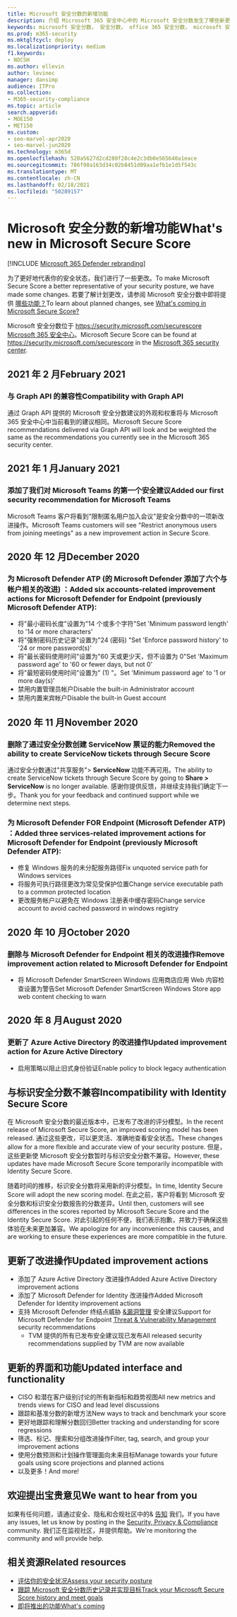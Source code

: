 ```yaml
---
title: Microsoft 安全分数的新增功能
description: 介绍 Microsoft 365 安全中心中的 Microsoft 安全分数发生了哪些新更改。
keywords: microsoft 安全分数， 安全分数， office 365 安全分数， microsoft 安全分数， microsoft 365 安全中心
ms.prod: m365-security
ms.mktglfcycl: deploy
ms.localizationpriority: medium
f1.keywords:
- NOCSH
ms.author: ellevin
author: levinec
manager: dansimp
audience: ITPro
ms.collection:
- M365-security-compliance
ms.topic: article
search.appverid:
- MOE150
- MET150
ms.custom:
- seo-marvel-apr2020
- seo-marvel-jun2020
ms.technology: m365d
ms.openlocfilehash: 520a5627d2cd280f28c4e2c3db0e565640a1eace
ms.sourcegitcommit: 786f90a163d34c02b8451d09aa1efb1e1d5f543c
ms.translationtype: MT
ms.contentlocale: zh-CN
ms.lasthandoff: 02/18/2021
ms.locfileid: "50289157"
---
```

# <a name="whats-new-in-microsoft-secure-score"></a><span data-ttu-id="00151-104">Microsoft 安全分数的新增功能</span><span class="sxs-lookup"><span data-stu-id="00151-104">What's new in Microsoft Secure Score</span></span>

[!INCLUDE [Microsoft 365 Defender rebranding](../includes/microsoft-defender.md)]

<span data-ttu-id="00151-105">为了更好地代表你的安全状态，我们进行了一些更改。</span><span class="sxs-lookup"><span data-stu-id="00151-105">To make Microsoft Secure Score a better representative of your security posture, we have made some changes.</span></span> <span data-ttu-id="00151-106">若要了解计划更改，请参阅 Microsoft 安全分数中即将提供 [哪些功能？](microsoft-secure-score-whats-coming.md)</span><span class="sxs-lookup"><span data-stu-id="00151-106">To learn about planned changes, see [What's coming in Microsoft Secure Score?](microsoft-secure-score-whats-coming.md)</span></span>

<span data-ttu-id="00151-107">Microsoft 安全分数位于 https://security.microsoft.com/securescore [Microsoft 365 安全中心](overview-security-center.md)。</span><span class="sxs-lookup"><span data-stu-id="00151-107">Microsoft Secure Score can be found at https://security.microsoft.com/securescore in the [Microsoft 365 security center](overview-security-center.md).</span></span>
    
## <a name="february-2021"></a><span data-ttu-id="00151-108">2021 年 2 月</span><span class="sxs-lookup"><span data-stu-id="00151-108">February 2021</span></span>

### <a name="compatibility-with-graph-api"></a><span data-ttu-id="00151-109">与 Graph API 的兼容性</span><span class="sxs-lookup"><span data-stu-id="00151-109">Compatibility with Graph API</span></span>

<span data-ttu-id="00151-110">通过 Graph API 提供的 Microsoft 安全分数建议的外观和权重将与 Microsoft 365 安全中心中当前看到的建议相同。</span><span class="sxs-lookup"><span data-stu-id="00151-110">Microsoft Secure Score recommendations delivered via Graph API will look and be weighted the same as the recommendations you currently see in the Microsoft 365 security center.</span></span>

## <a name="january-2021"></a><span data-ttu-id="00151-111">2021 年 1 月</span><span class="sxs-lookup"><span data-stu-id="00151-111">January 2021</span></span>

### <a name="added-our-first-security-recommendation-for-microsoft-teams"></a><span data-ttu-id="00151-112">添加了我们对 Microsoft Teams 的第一个安全建议</span><span class="sxs-lookup"><span data-stu-id="00151-112">Added our first security recommendation for Microsoft Teams</span></span>

<span data-ttu-id="00151-113">Microsoft Teams 客户将看到"限制匿名用户加入会议"是安全分数中的一项新改进操作。</span><span class="sxs-lookup"><span data-stu-id="00151-113">Microsoft Teams customers will see "Restrict anonymous users from joining meetings" as a new improvement action in Secure Score.</span></span>

## <a name="december-2020"></a><span data-ttu-id="00151-114">2020 年 12 月</span><span class="sxs-lookup"><span data-stu-id="00151-114">December 2020</span></span>

### <a name="added-six-accounts-related-improvement-actions-for-microsoft-defender-for-endpoint-previously-microsoft-defender-atp"></a><span data-ttu-id="00151-115">为 Microsoft Defender ATP (的 Microsoft Defender 添加了六个与帐户相关的改进) ：</span><span class="sxs-lookup"><span data-stu-id="00151-115">Added six accounts-related improvement actions for Microsoft Defender for Endpoint (previously Microsoft Defender ATP):</span></span>

- <span data-ttu-id="00151-116">将"最小密码长度"设置为"14 个或多个字符"</span><span class="sxs-lookup"><span data-stu-id="00151-116">Set 'Minimum password length' to '14 or more characters'</span></span>
- <span data-ttu-id="00151-117">将"强制密码历史记录"设置为"24 (密码) "</span><span class="sxs-lookup"><span data-stu-id="00151-117">Set 'Enforce password history' to '24 or more password(s)'</span></span>
- <span data-ttu-id="00151-118">将"最长密码使用时间"设置为"60 天或更少天，但不设置为 0"</span><span class="sxs-lookup"><span data-stu-id="00151-118">Set 'Maximum password age' to '60 or fewer days, but not 0'</span></span>
- <span data-ttu-id="00151-119">将"最短密码使用时间"设置为" (1) "。</span><span class="sxs-lookup"><span data-stu-id="00151-119">Set 'Minimum password age' to '1 or more day(s)'</span></span>
- <span data-ttu-id="00151-120">禁用内置管理员帐户</span><span class="sxs-lookup"><span data-stu-id="00151-120">Disable the built-in Administrator account</span></span>
- <span data-ttu-id="00151-121">禁用内置来宾帐户</span><span class="sxs-lookup"><span data-stu-id="00151-121">Disable the built-in Guest account</span></span>

## <a name="november-2020"></a><span data-ttu-id="00151-122">2020 年 11 月</span><span class="sxs-lookup"><span data-stu-id="00151-122">November 2020</span></span>

### <a name="removed-the-ability-to-create-servicenow-tickets-through-secure-score"></a><span data-ttu-id="00151-123">删除了通过安全分数创建 ServiceNow 票证的能力</span><span class="sxs-lookup"><span data-stu-id="00151-123">Removed the ability to create ServiceNow tickets through Secure Score</span></span> 

<span data-ttu-id="00151-124">通过安全分数通过"共享服务"> **ServiceNow** 功能不再可用。</span><span class="sxs-lookup"><span data-stu-id="00151-124">The ability to create ServiceNow tickets through Secure Score by going to **Share > ServiceNow** is no longer available.</span></span> <span data-ttu-id="00151-125">感谢你提供反馈，并继续支持我们确定下一步。</span><span class="sxs-lookup"><span data-stu-id="00151-125">Thank you for your feedback and continued support while we determine next steps.</span></span>

### <a name="added-three-services-related-improvement-actions-for-microsoft-defender-for-endpoint-previously-microsoft-defender-atp"></a><span data-ttu-id="00151-126">为 Microsoft Defender FOR Endpoint (Microsoft Defender ATP) ：</span><span class="sxs-lookup"><span data-stu-id="00151-126">Added three services-related improvement actions for Microsoft Defender for Endpoint (previously Microsoft Defender ATP):</span></span>

- <span data-ttu-id="00151-127">修复 Windows 服务的未分配服务路径</span><span class="sxs-lookup"><span data-stu-id="00151-127">Fix unquoted service path for Windows services</span></span>
- <span data-ttu-id="00151-128">将服务可执行路径更改为常见受保护位置</span><span class="sxs-lookup"><span data-stu-id="00151-128">Change service executable path to a common protected location</span></span>
- <span data-ttu-id="00151-129">更改服务帐户以避免在 Windows 注册表中缓存密码</span><span class="sxs-lookup"><span data-stu-id="00151-129">Change service account to avoid cached password in windows registry</span></span>

## <a name="october-2020"></a><span data-ttu-id="00151-130">2020 年 10 月</span><span class="sxs-lookup"><span data-stu-id="00151-130">October 2020</span></span>

### <a name="remove-improvement-action-related-to-microsoft-defender-for-endpoint"></a><span data-ttu-id="00151-131">删除与 Microsoft Defender for Endpoint 相关的改进操作</span><span class="sxs-lookup"><span data-stu-id="00151-131">Remove improvement action related to Microsoft Defender for Endpoint</span></span>

- <span data-ttu-id="00151-132">将 Microsoft Defender SmartScreen Windows 应用商店应用 Web 内容检查设置为警告</span><span class="sxs-lookup"><span data-stu-id="00151-132">Set Microsoft Defender SmartScreen Windows Store app web content checking to warn</span></span>

## <a name="august-2020"></a><span data-ttu-id="00151-133">2020 年 8 月</span><span class="sxs-lookup"><span data-stu-id="00151-133">August 2020</span></span>

### <a name="updated-improvement-action-for-azure-active-directory"></a><span data-ttu-id="00151-134">更新了 Azure Active Directory 的改进操作</span><span class="sxs-lookup"><span data-stu-id="00151-134">Updated improvement action for Azure Active Directory</span></span>

- <span data-ttu-id="00151-135">启用策略以阻止旧式身份验证</span><span class="sxs-lookup"><span data-stu-id="00151-135">Enable policy to block legacy authentication</span></span>

## <a name="incompatibility-with-identity-secure-score"></a><span data-ttu-id="00151-136">与标识安全分数不兼容</span><span class="sxs-lookup"><span data-stu-id="00151-136">Incompatibility with Identity Secure Score</span></span>

<span data-ttu-id="00151-137">在 Microsoft 安全分数的最近版本中，已发布了改进的评分模型。</span><span class="sxs-lookup"><span data-stu-id="00151-137">In the recent release of Microsoft Secure Score, an improved scoring model has been released.</span></span> <span data-ttu-id="00151-138">通过这些更改，可以更灵活、准确地查看安全状态。</span><span class="sxs-lookup"><span data-stu-id="00151-138">These changes allow for a more flexible and accurate view of your security posture.</span></span> <span data-ttu-id="00151-139">但是，这些更新使 Microsoft 安全分数暂时与标识安全分数不兼容。</span><span class="sxs-lookup"><span data-stu-id="00151-139">However, these updates have made Microsoft Secure Score temporarily incompatible with Identity Secure Score.</span></span>

<span data-ttu-id="00151-140">随着时间的推移，标识安全分数将采用新的评分模型。</span><span class="sxs-lookup"><span data-stu-id="00151-140">In time, Identity Secure Score will adopt the new scoring model.</span></span> <span data-ttu-id="00151-141">在此之前，客户将看到 Microsoft 安全分数和标识安全分数报告的分数差异。</span><span class="sxs-lookup"><span data-stu-id="00151-141">Until then, customers will see differences in the scores reported by Microsoft Secure Score and the Identity Secure Score.</span></span> <span data-ttu-id="00151-142">对此引起的任何不便，我们表示抱歉，并致力于确保这些体验在未来更加兼容。</span><span class="sxs-lookup"><span data-stu-id="00151-142">We apologize for any inconvenience this causes, and are working to ensure these experiences are more compatible in the future.</span></span>

## <a name="updated-improvement-actions"></a><span data-ttu-id="00151-143">更新了改进操作</span><span class="sxs-lookup"><span data-stu-id="00151-143">Updated improvement actions</span></span>

- <span data-ttu-id="00151-144">添加了 Azure Active Directory 改进操作</span><span class="sxs-lookup"><span data-stu-id="00151-144">Added Azure Active Directory improvement actions</span></span>
- <span data-ttu-id="00151-145">添加了 Microsoft Defender for Identity 改进操作</span><span class="sxs-lookup"><span data-stu-id="00151-145">Added Microsoft Defender for Identity improvement actions</span></span>
- <span data-ttu-id="00151-146">支持 Microsoft Defender 终结点威胁 [&漏洞管理](https://docs.microsoft.com/windows/security/threat-protection/microsoft-defender-atp/next-gen-threat-and-vuln-mgt) 安全建议</span><span class="sxs-lookup"><span data-stu-id="00151-146">Support for Microsoft Defender for Endpoint [Threat & Vulnerability Management](https://docs.microsoft.com/windows/security/threat-protection/microsoft-defender-atp/next-gen-threat-and-vuln-mgt) security recommendations</span></span>
    - <span data-ttu-id="00151-147">TVM 提供的所有已发布安全建议现已发布</span><span class="sxs-lookup"><span data-stu-id="00151-147">All released security recommendations supplied by TVM are now available</span></span>

## <a name="updated-interface-and-functionality"></a><span data-ttu-id="00151-148">更新的界面和功能</span><span class="sxs-lookup"><span data-stu-id="00151-148">Updated interface and functionality</span></span>

* <span data-ttu-id="00151-149">CISO 和潜在客户级别讨论的所有新指标和趋势视图</span><span class="sxs-lookup"><span data-stu-id="00151-149">All new metrics and trends views for CISO and lead level discussions</span></span>
* <span data-ttu-id="00151-150">跟踪和基准分数的新增方法</span><span class="sxs-lookup"><span data-stu-id="00151-150">New ways to track and benchmark your score</span></span>
* <span data-ttu-id="00151-151">更好地跟踪和理解分数回归</span><span class="sxs-lookup"><span data-stu-id="00151-151">Better tracking and understanding for score regressions</span></span>
* <span data-ttu-id="00151-152">筛选、标记、搜索和分组改进操作</span><span class="sxs-lookup"><span data-stu-id="00151-152">Filter, tag, search, and group your improvement actions</span></span>
* <span data-ttu-id="00151-153">使用分数预测和计划操作管理面向未来目标</span><span class="sxs-lookup"><span data-stu-id="00151-153">Manage towards your future goals using score projections and planned actions</span></span>
* <span data-ttu-id="00151-154">以及更多！</span><span class="sxs-lookup"><span data-stu-id="00151-154">And more!</span></span>

## <a name="we-want-to-hear-from-you"></a><span data-ttu-id="00151-155">欢迎提出宝贵意见</span><span class="sxs-lookup"><span data-stu-id="00151-155">We want to hear from you</span></span>

<span data-ttu-id="00151-156">如果有任何问题，请通过安全、隐私和合规社区中的& [告知](https://techcommunity.microsoft.com/t5/Security-Privacy-Compliance/bd-p/security_privacy) 我们。</span><span class="sxs-lookup"><span data-stu-id="00151-156">If you have any issues, let us know by posting in the [Security, Privacy & Compliance](https://techcommunity.microsoft.com/t5/Security-Privacy-Compliance/bd-p/security_privacy) community.</span></span> <span data-ttu-id="00151-157">我们正在监视社区，并提供帮助。</span><span class="sxs-lookup"><span data-stu-id="00151-157">We're monitoring the community and will provide help.</span></span>

## <a name="related-resources"></a><span data-ttu-id="00151-158">相关资源</span><span class="sxs-lookup"><span data-stu-id="00151-158">Related resources</span></span>

- [<span data-ttu-id="00151-159">评估你的安全状况</span><span class="sxs-lookup"><span data-stu-id="00151-159">Assess your security posture</span></span>](microsoft-secure-score-improvement-actions.md)
- [<span data-ttu-id="00151-160">跟踪 Microsoft 安全分数历史记录并实现目标</span><span class="sxs-lookup"><span data-stu-id="00151-160">Track your Microsoft Secure Score history and meet goals</span></span>](microsoft-secure-score-history-metrics-trends.md)
- [<span data-ttu-id="00151-161">即将推出的功能</span><span class="sxs-lookup"><span data-stu-id="00151-161">What's coming</span></span>](microsoft-secure-score-whats-coming.md)
